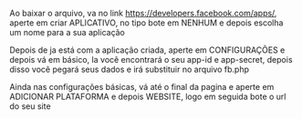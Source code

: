Ao baixar o arquivo, va no link https://developers.facebook.com/apps/, aperte em criar APLICATIVO, no tipo bote em NENHUM e depois escolha um nome para a sua aplicação

Depois de ja está com a aplicação criada, aperte em CONFIGURAÇÕES e depois vá em básico, la você encontrará o seu app-id e app-secret, depois disso você pegará seus dados e irá substituir no arquivo fb.php

Ainda nas configurações básicas, vá até o final da pagina e aperte em ADICIONAR PLATAFORMA e depois WEBSITE, logo em seguida bote o url do seu site